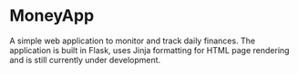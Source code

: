 # MoneyApp
A simple web application to monitor and track daily finances. The application is built in Flask, uses Jinja formatting for HTML page rendering and is still currently under development. 
